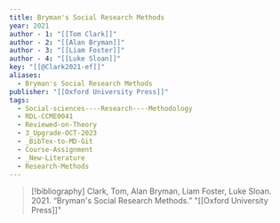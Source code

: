 ```yaml
---
title: Bryman's Social Research Methods
year: 2021
author - 1: "[[Tom Clark]]"
author - 2: "[[Alan Bryman]]"
author - 3: "[[Liam Foster]]"
author - 4: "[[Luke Sloan]]"
key: "[[@Clark2021-ef]]"
aliases:
  - Bryman's Social Research Methods
publisher: "[[Oxford University Press]]"
tags:
  - Social-sciences----Research----Methodology
  - RDL-CCME0041
  - Reviewed-on-Theory
  - 3_Upgrade-OCT-2023
  - _BibTex-to-MD-Git
  - Course-Assignment
  - _New-Literature
  - Research-Methods
---
```


> [!bibliography]
> Clark, Tom, Alan Bryman, Liam Foster, Luke Sloan. 2021. “Bryman's Social Research Methods.” "[[Oxford University Press]]"